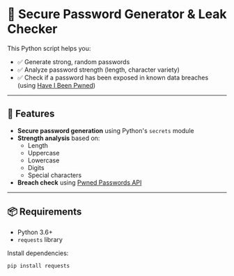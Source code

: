 # 🔐 Secure Password Generator & Leak Checker

This Python script helps you:

- ✅ Generate strong, random passwords
- ✅ Analyze password strength (length, character variety)
- ✅ Check if a password has been exposed in known data breaches (using [Have I Been Pwned](https://haveibeenpwned.com/))

---

## 🚀 Features

- **Secure password generation** using Python's `secrets` module
- **Strength analysis** based on:
  - Length
  - Uppercase
  - Lowercase
  - Digits
  - Special characters
- **Breach check** using [Pwned Passwords API](https://haveibeenpwned.com/API/v3#PwnedPasswords)

---

## 📦 Requirements

- Python 3.6+
- `requests` library

Install dependencies:

```bash
pip install requests
